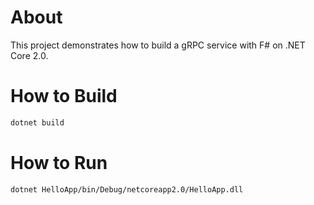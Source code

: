 # About

This project demonstrates how to build a gRPC service with F# on .NET
Core 2.0.

# How to Build

```sh
dotnet build
```

# How to Run

```sh
dotnet HelloApp/bin/Debug/netcoreapp2.0/HelloApp.dll
```
